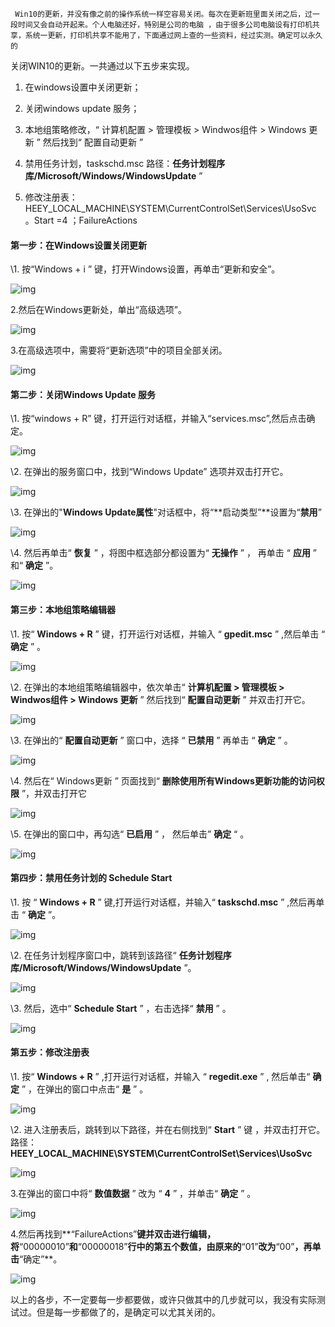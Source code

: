```
 Win10的更新，并没有像之前的操作系统一样空容易关闭。每次在更新班里面关闭之后，过一段时间又会自动开起来。个人电脑还好，特别是公司的电脑 ，由于很多公司电脑设有打印机共享，系统一更新，打印机共享不能用了，下面通过网上查的一些资料，经过实测。确定可以永久的
```

关闭WIN10的更新。一共通过以下五步来实现。

1. 在windows设置中关闭更新；

2. 关闭windows update 服务；

3. 本地组策略修改，“ 计算机配置 > 管理模板 > Windwos组件 > Windows 更新 ” 然后找到“ 配置自动更新 ”

4. 禁用任务计划，taskschd.msc  路径：**任务计划程序库/Microsoft/Windows/WindowsUpdate** ”

5. 修改注册表：HEEY_LOCAL_MACHINE\SYSTEM\CurrentControlSet\Services\UsoSvc 。Start =4  ；FailureActions



#### 第一步：在Windows设置关闭更新

\1. 按“Windows + i ” 键，打开Windows设置，再单击“更新和安全”。

![img](images/e541fb6c89ba431aa5e70ed88f2e1708.png)



2.然后在Windows更新处，单出“高级选项”。

![img](images/38446076b8494c8caf4295b4f75308de.png)

 3.在高级选项中，需要将“更新选项”中的项目全部关闭。

 ![img](images/e99a5a0157054674ab142f84a06d8103.png)

#### 第二步：关闭Windows Update 服务

\1. 按“windows + R” 键，打开运行对话框，并输入“services.msc”,然后点击确定。

 ![img](images/4f240b875dd6460a81b69d48fcceac03.png)

\2. 在弹出的服务窗口中，找到“Windows Update” 选项并双击打开它。

![img](images/b7b5b500a825440889e17ae5ea91f00a.png)

 \3. 在弹出的"**Windows Update属性**"对话框中，将“**启动类型”**设置为“**禁用**”

 ![img](images/701509c962ba4dc7822e3e55470ac76c.png)

\4. 然后再单击“ **恢复** ” ，将图中框选部分都设置为“ **无操作** ” ， 再单击 “ **应用** ” 和“ **确定** ”。

![img](images/b8efd70cbe194e5ba764486850216353.png)

#### 第三步：本地组策略编辑器

 \1. 按“ **Windows + R** ” 键，打开运行对话框，并输入 “ **gpedit.msc** ” ,然后单击 “ **确定** ” 。

 ![img](images/c9a8e1094c9d4f46855f09839afee61a.png)

 \2. 在弹出的本地组策略编辑器中，依次单击“ **计算机配置 > 管理模板 > Windwos组件 > Windows 更新** ” 然后找到“ **配置自动更新** ” 并双击打开它。

![img](images/006fcc60eee64696b22d99b1582478a7.png)

 \3. 在弹出的“ **配置自动更新** ” 窗口中，选择 “ **已禁用** ” 再单击 “ **确定** ” 。

![img](images/26d0e9c4a5824dffabd941bbc4d1450f.png)

 \4. 然后在“ Windows更新 ” 页面找到“ **删除使用所有Windows更新功能的访问权限** ”，并双击打开它

![img](images/5ac9c40277ccfc5956a9e918a5a846cc.png)

\5. 在弹出的窗口中，再勾选“ **已启用** ” ， 然后单击” **确定** “ 。

![img](images/eaeabdd5cabc29253f76c0ff6c984237.png)

#### 第四步：禁用任务计划的 Schedule Start

\1. 按 “ **Windows + R** ” 键,打开运行对话框，并输入“ **taskschd.msc** ” ,然后再单击 “ **确定** ”。

![img](images/a61fa833be585795a14bce98d462d8ed.png)

\2. 在任务计划程序窗口中，跳转到该路径“ **任务计划程序库/Microsoft/Windows/WindowsUpdate** ”。

![img](images/a9d6503813c20b7c7a1198c608899217.png)

\3. 然后，选中“ **Schedule Start** ”  ，右击选择“ **禁用** ” 。

![img](images/9b943224ecfec138375d202d70c69dc8.png)

#### 第五步：修改注册表

\1. 按“ **Windows + R** ” ,打开运行对话框，并输入 “ **regedit.exe** ” , 然后单击“ **确定** ” ，在弹出的窗口中点击“ **是** ” 。

![img](images/62985ecfb06e36e696219ef4eb343957.png)

\2. 进入注册表后，跳转到以下路径，并在右侧找到“ **Start** ” 键 ，并双击打开它。
路径：**HEEY_LOCAL_MACHINE\SYSTEM\CurrentControlSet\Services\UsoSvc**

![img](images/1fe32b18ca40ea9e47fab42775c58f3c.png)

3.在弹出的窗口中将“ **数值数据** ” 改为 “ **4** ” ，并单击“ **确定** ” 。

![img](images/1cd55e0bf753147d49982bb05497c77d.png)

4.然后再找到**“FailureActions”**键并双击进行编辑，将**“00000010”**和**“00000018”**行中的第五个数值，由原来的**“01”**改为**“00”**，再单击**“确定”**。

![img](images/e651fc05d2fc894f5c27fededed6060f.png)

以上的各步，不一定要每一步都要做，或许只做其中的几步就可以，我没有实际测试过。但是每一步都做了的，是确定可以尤其关闭的。